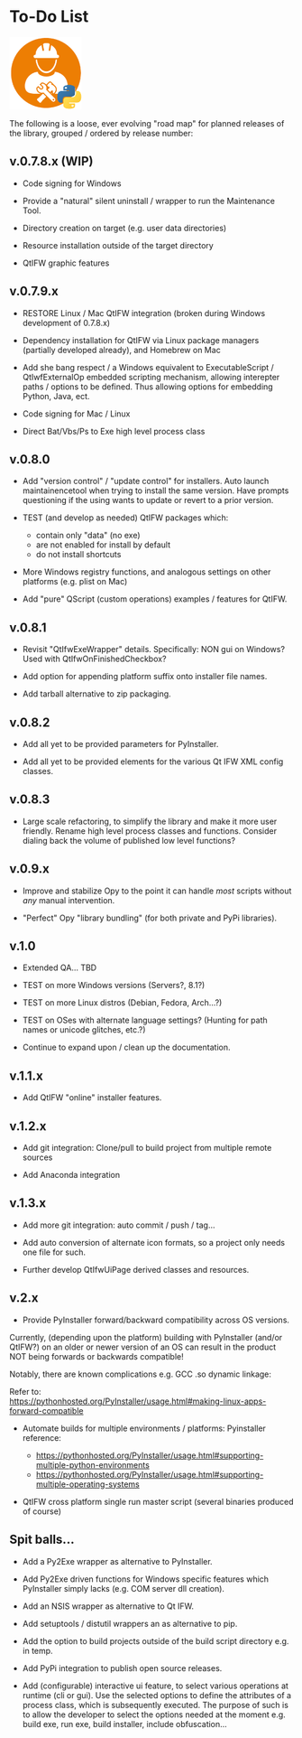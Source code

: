 # To-Do List 
![distbuilder logo](https://raw.githubusercontent.com/BuvinJT/distbuilder/master/docs/img/distbuilder128.png)
 
 The following is a loose, ever evolving "road map" for planned releases of the library, 
 grouped / ordered by release number:

## v.0.7.8.x **(WIP)**

* Code signing for Windows

* Provide a "natural" silent uninstall / wrapper to run the Maintenance Tool.  

* Directory creation on target (e.g. user data directories)		

* Resource installation outside of the target directory

* QtIFW graphic features

## v.0.7.9.x 

* RESTORE Linux / Mac QtIFW integration (broken during Windows development of 0.7.8.x)

* Dependency installation for QtIFW via Linux package managers (partially developed already), and Homebrew on Mac

* Add she bang respect / a Windows equivalent to ExecutableScript / QtIwfExternalOp 
embedded scripting mechanism, allowing interepter paths / options to be defined.  Thus
allowing options for embedding Python, Java, ect.

* Code signing for Mac / Linux 

* Direct Bat/Vbs/Ps to Exe high level process class
 
## v.0.8.0

* Add "version control" / "update control" for installers. 
Auto launch maintainencetool when trying to install the same version.
Have prompts questioning if the using wants to update or revert to a prior version.

* TEST (and develop as needed) QtIFW packages which: 
	* contain only "data" (no exe)
	* are not enabled for install by default
	* do not install shortcuts

* More Windows registry functions, and analogous settings on other platforms
	(e.g. plist on Mac)     

* Add "pure" QScript (custom operations) examples / features for QtIFW. 

## v.0.8.1

* Revisit "QtIfwExeWrapper" details.  Specifically: NON gui on Windows? Used with QtIfwOnFinishedCheckbox?
  
* Add option for appending platform suffix onto installer file names. 

* Add tarball alternative to zip packaging.

## v.0.8.2

* Add all yet to be provided parameters for PyInstaller.  

* Add all yet to be provided elements for the various Qt IFW XML config classes.  

## v.0.8.3

* Large scale refactoring, to simplify the library and make it more user friendly. 
Rename high level process classes and functions.  Consider dialing back the volume
of published low level functions? 

## v.0.9.x
			
* Improve and stabilize Opy to the point it can handle *most* scripts without *any*
manual intervention. 
   
* "Perfect" Opy "library bundling" (for both private and PyPi libraries). 

## v.1.0

* Extended QA... TBD

* TEST on more Windows versions (Servers?, 8.1?)

* TEST on more Linux distros (Debian, Fedora, Arch...?)

* TEST on OSes with alternate language settings? (Hunting for path names or unicode glitches, etc.?) 

* Continue to expand upon / clean up the documentation.

## v.1.1.x 

* Add QtIFW "online" installer features.

## v.1.2.x 

* Add git integration: Clone/pull to build project from multiple remote sources

* Add Anaconda integration

## v.1.3.x 

* Add more git integration: auto commit / push / tag...

* Add auto conversion of alternate icon formats, so a project only needs one file for such.

* Further develop QtIfwUiPage derived classes and resources.

## v.2.x

* Provide PyInstaller forward/backward compatibility across OS versions.

Currently, (depending upon the platform) building with PyInstaller (and/or QtIFW?) 
on an older or newer version of an OS can result in the product NOT being forwards 
or backwards compatible!  

Notably, there are known complications e.g. GCC .so dynamic linkage:
   
   Refer to:    
   https://pythonhosted.org/PyInstaller/usage.html#making-linux-apps-forward-compatible

* Automate builds for multiple environments / platforms:
   Pyinstaller reference:
	* https://pythonhosted.org/PyInstaller/usage.html#supporting-multiple-python-environments 
	* https://pythonhosted.org/PyInstaller/usage.html#supporting-multiple-operating-systems

* QtIFW cross platform single run master script (several binaries produced of course)

## Spit balls... 		

* Add a Py2Exe wrapper as alternative to PyInstaller.

* Add Py2Exe driven functions for Windows specific features 
which PyInstaller simply lacks (e.g. COM server dll creation).

* Add an NSIS wrapper as alternative to Qt IFW.

* Add setuptools / distutil wrappers an as alternative to pip.  

* Add the option to build projects outside of the build script directory 
e.g. in temp.  

* Add PyPi integration to publish open source releases.
  
* Add (configurable) interactive ui feature, to select various 
operations at runtime (cli or gui).  Use the selected options
to define the attributes of a process class, which is subsequently
executed.  The purpose of such is to allow the developer to
select the options needed at the moment e.g. build exe, run exe, 
build installer, include obfuscation...
